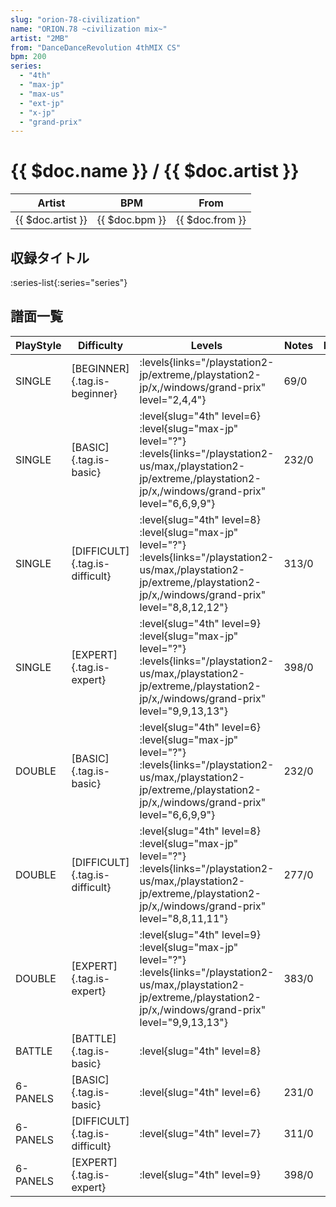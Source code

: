 ```yaml
---
slug: "orion-78-civilization"
name: "ORION.78 ~civilization mix~"
artist: "2MB"
from: "DanceDanceRevolution 4thMIX CS"
bpm: 200
series:
  - "4th"
  - "max-jp"
  - "max-us"
  - "ext-jp"
  - "x-jp"
  - "grand-prix"
---
```


# {{ $doc.name }} / {{ $doc.artist }}

|Artist|BPM|From|
|------|---|----|
|{{ $doc.artist }}|{{ $doc.bpm }}|{{ $doc.from }}|

## 収録タイトル

:series-list{:series="series"}

## 譜面一覧

|PlayStyle|Difficulty|Levels|Notes|Movie|
|---------|----------|------|-----|-----|
|SINGLE|[BEGINNER]{.tag.is-beginner}| :levels{links="/playstation2-jp/extreme,/playstation2-jp/x,/windows/grand-prix" level="2,4,4"}|69/0||
|SINGLE|[BASIC]{.tag.is-basic}|<div class="field is-grouped is-grouped-multiline"> :level{slug="4th" level=6} :level{slug="max-jp" level="?"} :levels{links="/playstation2-us/max,/playstation2-jp/extreme,/playstation2-jp/x,/windows/grand-prix" level="6,6,9,9"}</div>|232/0||
|SINGLE|[DIFFICULT]{.tag.is-difficult}|<div class="field is-grouped is-grouped-multiline"> :level{slug="4th" level=8} :level{slug="max-jp" level="?"} :levels{links="/playstation2-us/max,/playstation2-jp/extreme,/playstation2-jp/x,/windows/grand-prix" level="8,8,12,12"}</div>|313/0||
|SINGLE|[EXPERT]{.tag.is-expert}|<div class="field is-grouped is-grouped-multiline"> :level{slug="4th" level=9} :level{slug="max-jp" level="?"} :levels{links="/playstation2-us/max,/playstation2-jp/extreme,/playstation2-jp/x,/windows/grand-prix" level="9,9,13,13"}</div>|398/0||
|DOUBLE|[BASIC]{.tag.is-basic}|<div class="field is-grouped is-grouped-multiline"> :level{slug="4th" level=6} :level{slug="max-jp" level="?"} :levels{links="/playstation2-us/max,/playstation2-jp/extreme,/playstation2-jp/x,/windows/grand-prix" level="6,6,9,9"}</div>|232/0||
|DOUBLE|[DIFFICULT]{.tag.is-difficult}|<div class="field is-grouped is-grouped-multiline"> :level{slug="4th" level=8} :level{slug="max-jp" level="?"} :levels{links="/playstation2-us/max,/playstation2-jp/extreme,/playstation2-jp/x,/windows/grand-prix" level="8,8,11,11"}</div>|277/0||
|DOUBLE|[EXPERT]{.tag.is-expert}|<div class="field is-grouped is-grouped-multiline"> :level{slug="4th" level=9} :level{slug="max-jp" level="?"} :levels{links="/playstation2-us/max,/playstation2-jp/extreme,/playstation2-jp/x,/windows/grand-prix" level="9,9,13,13"}</div>|383/0||
|BATTLE|[BATTLE]{.tag.is-basic}|<div class="field is-grouped is-grouped-multiline"> :level{slug="4th" level=8}</div>|||
|6-PANELS|[BASIC]{.tag.is-basic}|<div class="field is-grouped is-grouped-multiline"> :level{slug="4th" level=6}</div>|231/0||
|6-PANELS|[DIFFICULT]{.tag.is-difficult}|<div class="field is-grouped is-grouped-multiline"> :level{slug="4th" level=7}</div>|311/0||
|6-PANELS|[EXPERT]{.tag.is-expert}|<div class="field is-grouped is-grouped-multiline"> :level{slug="4th" level=9}</div>|398/0||
